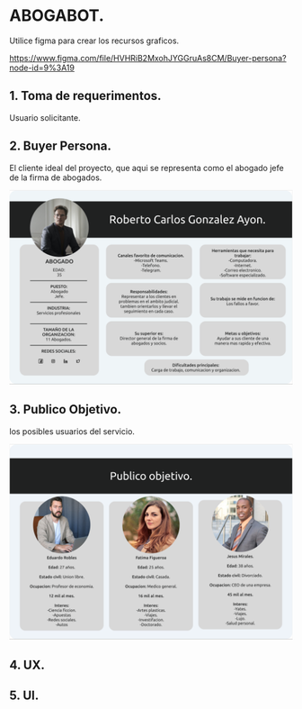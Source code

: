 # ABOGABOT.

Utilice figma para crear los recursos graficos.

https://www.figma.com/file/HVHRiB2MxohJYGGruAs8CM/Buyer-persona?node-id=9%3A19

## **1. Toma de requerimentos.**
Usuario solicitante.
## **2. Buyer Persona.**
El cliente ideal del proyecto, que aqui se representa como el abogado jefe de la firma de abogados.

![Buyer Persona](./Imagenes/Buyer_Persona.PNG)

## **3. Publico Objetivo.**

los posibles usuarios del servicio.

![Buyer Persona](./Imagenes/publico_objetivo.PNG)
## **4. UX.**

## **5. UI.**
